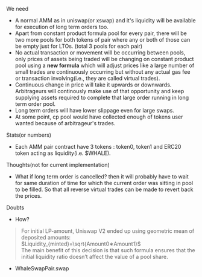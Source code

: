 
We need
- A normal AMM as in uniswap(or xswap) and it's liquidity will be available for execution of long term orders too.
- Apart from constant product formula pool for every pair, there will be two more pools for both tokens of pair where any or both of those can be empty just for LTOs. (total 3 pools for each pair)
- No actual transaction or movement will be occurring between pools, only prices of assets being traded will be changing on constant product pool using a **new formula** which will adjust prices like a large number of small trades are continuously occurring but without any actual gas fee or transaction involving(i.e., they are called virtual trades).
- Continuous change in price will take it upwards or downwards. Arbitrageurs will continously make use of that opportunity and keep supplying assets required to complete that large order running in long term order pool.
- Long term orders will have lower slippage even for large swaps.
- At some point, cp pool would have collected enough of tokens user wanted because of arbitrageur's trades. 

Stats(or numbers)
- Each AMM pair contract have 3 tokens : token0, token1 and ERC20 token acting as liquidity(i.e. $WHALE).

Thoughts(not for current implementation)
- What if long term order is cancelled? then it will probably have to wait for same duration of time for which the current order was sitting in pool to be filled. So that all reverse virtual trades can be made to revert back the prices.

Doubts
- How?
>For initial LP-amount, Uniswap V2 ended up using geometric mean of deposited amounts:  
$Liquidity_{minted}=\sqrt{Amount0∗Amount1}$  
​ The main benefit of this decision is that such formula ensures that the initial liquidity ratio doesn’t affect the value of a pool share.

- WhaleSwapPair.swap